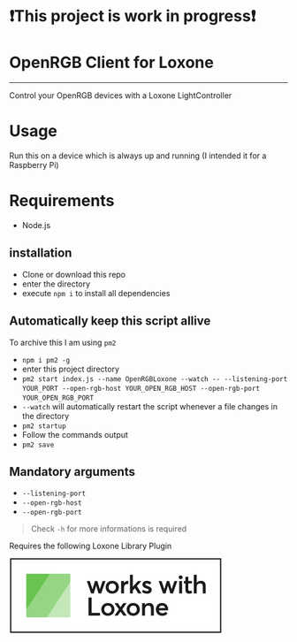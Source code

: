 # ❗This project is work in progress❗

# OpenRGB Client for Loxone

---

Control your OpenRGB devices with a Loxone LightController

# Usage
Run this on a device which is always up and running (I intended it for a Raspberry Pi)

# Requirements
- Node.js

## installation
- Clone or download this repo
- enter the directory
- execute `npm i` to install all dependencies

## Automatically keep this script allive
To archive this I am using `pm2`
- `npm i pm2 -g`
- enter this project directory
- `pm2 start index.js --name OpenRGBLoxone --watch -- --listening-port YOUR_PORT --open-rgb-host YOUR_OPEN_RGB_HOST --open-rgb-port YOUR_OPEN_RGB_PORT`
 - `--watch` will automatically restart the script whenever a file changes in the directory
- `pm2 startup`
 - Follow the commands output
- `pm2 save`

## Mandatory arguments
- `--listening-port`
- `--open-rgb-host`
- `--open-rgb-port`
> Check `-h` for more informations is required

Requires the following Loxone Library Plugin

[![alt text][worksWithLoxone]](https://library.loxone.com)

[worksWithLoxone]: ./assets/worksWithLoxone.svg "Works With Loxone"